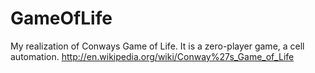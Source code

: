 GameOfLife
==========

My realization of Conways Game of Life. It is a zero-player game, a cell automation. http://en.wikipedia.org/wiki/Conway%27s_Game_of_Life
